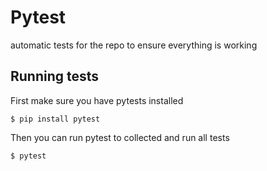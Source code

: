# Pytest
automatic tests for the repo to ensure everything is working
## Running tests
First make sure you have pytests installed
```
$ pip install pytest
```
Then you can run pytest to collected and run all tests
```
$ pytest
```
